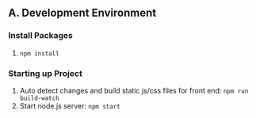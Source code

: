 ## A. Development Environment

### Install Packages
1. `npm install`

### Starting up Project
1. Auto detect changes and build static js/css files for front end:
`npm run build-watch`
2. Start node.js server: 
`npm start`